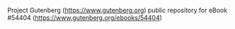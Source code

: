 Project Gutenberg (https://www.gutenberg.org) public repository for eBook #54404 (https://www.gutenberg.org/ebooks/54404)
